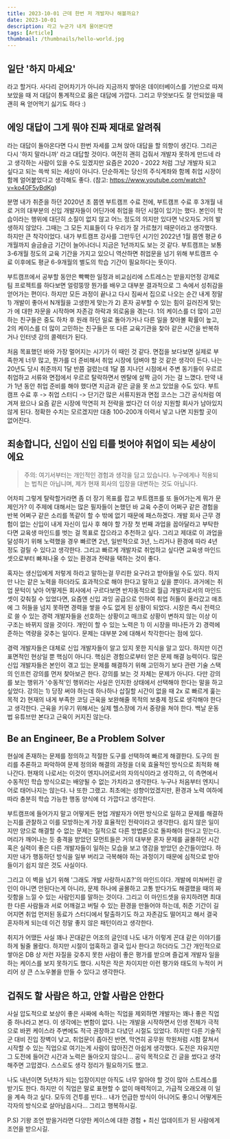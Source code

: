 ```yaml
---
title: 2023-10-01 근데 한번 저 개발자나 해볼까요?
date: 2023-10-01
description: 라고 누군가 내게 물어본다면
tags: [Article]
thumbnail: /thumbnails/hello-world.jpg
---
```


## 일단 '하지 마세요'

라고 할거다. 사다리 걷어차기가 아니라 지금까지 쌓아온 데이터베이스를 기반으로 따져보았을 때 저 대답이 통계적으로 옳은 대답에 가깝다. 그리고 무엇보다도 잘 안되었을 때 괜히 욕 얻어먹기 싫기도 하다 :)

## 에잉 대답이 그게 뭐야 진짜 제대로 알려줘

라는 대답이 돌아온다면 다시 한번 자세를 고쳐 앉아 대답을 할 의향이 생긴다. 그리곤 다시 '하지 말라니까' 라고 대답할 것이다. 여전히 괜히 겁줘서 개발자 못하게 만드네 라고 생각하는 사람이 있을 수도 있겠지만 요즘은 2020 - 2022 처럼 그냥 개발자 되고 싶다고 되는 쓱싹 되는 세상이 아니다. 단순하게는 당신의 주식계좌와 함께 취업 시장이 함께 얼어붙었다고 생각해도 좋다. (참고: https://www.youtube.com/watch?v=ko40F5yBdKg)

분명 내가 취준을 하던 2020년 초 쯤엔 부트캠프 수료 전에, 부트캠프 수료 후 3개월 내로 거의 대부분의 신입 개발자들이 어딘가에 취업을 하던 시절이 있기는 했다. 본인이 학습이라는 행위에 대단히 소질이 없지 않고 어느 정도의 의지만 있다면 낙오자도 거의 발생하지 않았다. 그때는 그 모든 지표들이 다 우리가 잘 가르쳤기 때문이라고 생각했다. 하지만 큰 착각이었다. 내가 부트캠프 강사를 그만두던 시기인 2022년 1월 쯤엔 평균 6개월까지 슬금슬금 기간이 늘어나더니 지금은 1년까지도 보는 것 같다. 부트캠프는 보통 3-6개월 정도의 교육 기간을 가지고 있으니 역산하면 취업문을 넘기 위해 부트캠프 수료 이후에도 평균 6-9개월의 별도의 학습 기간이 필요하다는 뜻이다.

부트캠프에서 공부할 동안은 빡빡한 일정과 비교심리에 스트레스는 받을지언정 강제로 팀 프로젝트를 하다보면 얼렁뚱땅 뭔가를 배우고 대부분 결과적으로 그 속에서 성취감을 얻어가는 편이다. 하지만 모든 과정이 끝나고 다시 짐싸서 집으로 나오는 순간 내게 정말 1) 개발이 좋아서 N개월을 고생한게 맞는가 2) 혼자 공부할 수 있는 힘이 길러진게 맞는가 에 대한 자문을 시작하며 자존감 하락과 외로움을 겪는다. 1의 케이스를 더 많이 고민하는 친구들은 중도 하차 후 원래 하던 일로 돌아가거나 다른 일을 찾아볼 확률이 높고, 2의 케이스를 더 많이 고민하는 친구들은 또 다른 교육기관을 찾아 같은 시간을 반복하거나 인터넷 강의 콜렉터가 된다.

처음 목표했던 바와 가장 멀어지는 시기가 이 때인 것 같다. 면접을 보다보면 실제로 부족한게 너무 많고, 뭔가를 더 준비해서 취업 시장에 덤벼야 할 것 같은 생각이 든다. 나는 20년도 당시 취준까지 1달 반쯤 걸렸는데 1달 쯤 지나던 시점에서 주변 동기들이 우르르 취업하고 서류와 면접에서 우르르 탈락하면서 멘탈에 살짝 금이 가는 걸 느꼈다. 만약 내가 1년 동안 취업 준비를 해야 했다면 지금과 같은 글을 못 쓰고 있었을 수도 있다. 부트캠프 수료 후 -> 취업 스터디 -> 단기간 많은 서류지원과 면접 코스는 그간 공식처럼 여겨져 왔으나 요즘 같은 시장에 막연히 저 전략을 썼다간 더 이상 지원할 회사가 남아있지 않게 된다. 정확한 수치는 모르겠지만 대충 100-200개 이력서 넣고 나면 지원할 곳이 없어진다.

## 죄송합니다, 신입이 신입 티를 벗어야 취업이 되는 세상이에요

> 주의: 여기서부터는 개인적인 경험과 생각을 담고 있습니다. 누구에게나 적용되는 법칙은 아닙니며, 제가 현재 회사의 입장을 대변하는 것도 아닙니다.

어차피 그렇게 탈락할거라면 좀 더 장기 목표를 잡고 부트캠프를 또 들어가는게 뭐가 문제인가? 이 주제에 대해서는 많은 필자들이 논했던 바 교육 수준이 어쩌구 같은 경험을 반복 어쩌구 같은 소리를 똑같이 할 수 밖에 없기 때문에 패스하겠다. 개발 회사 근무 경험이 없는 신입이 내게 자신이 입사 후 해야 할 가장 첫 번째 과업을 꼽아달라고 부탁한다면 교육생 마인드를 벗는 걸 목표로 잡으라고 추천하고 싶다. 그리고 제대로 이 과업을 달성하기 위해 노력했을 경우 빠르면 2년, 일반적으로 3년, 느리거나 환경에 따라 4년 정도 걸릴 수 있다고 생각한다. 그리고 빠르게 개발자로 취업하고 싶다면 교육생 마인드셋으로부터 빠져나올 수 있는 환경과 전략을 택하는 것이 좋다.

혹자는 생신입에게 저렇게 하라고 말하는걸 무리한 요구라고 받아들일 수도 있다. 하지만 나는 같은 노력을 하더라도 효과적으로 해야 한다고 말하고 싶을 뿐이다. 과거에는 취업 문턱이 낮아 어떻게든 회사에서 구르다보면 반자동적으로 월급 개발자로서의 마인드셋이 갖춰질 수 있었다면, 요즘엔 신입 과잉 공급으로 인하여 취업 허들이 올라갔고 애초에 그 허들을 넘지 못하면 경력을 쌓을 수도 없게 된 상황이 되었다. 시장은 즉시 전력으로 쓸 수 있는 경력 개발자들을 선호하는 상황이고 매크로 상황이 변하지 않는 이상 이 구조는 바뀌지 않을 것이다. 개인이 할 수 있는 노력은 1) 이 시장을 떠나든가 2) 경력에 준하는 역량을 갖추는 일이다. 문제는 대부분 2에 대해서 착각한다는 점에 있다.

경력 개발자들은 대체로 신입 개발자들이 알고 있지 못한 지식을 알고 있다. 하지만 이건 표면적인 현상일 뿐 핵심이 아니다. 핵심은 경험으로부터 얻은 문제 해결 능력이다. 많은 신입 개발자들은 본인이 겪고 있는 문제를 해결하기 위해 고민하기 보다 관련 기술 스택의 인프런 강의를 먼저 찾아보곤 한다. 강의를 보는 것 자체는 문제가 아니다. 다만 강의를 보는 행위가 '수동적'인 행위라는 사실은 인지한 상태에서 선택해야 한다는 말을 하고 싶었다. 강의는 1) 당장 써야 하는데 하나하나 삽질할 시간이 없을 때 2x 로 빠르게 훑는 목적 2) 현재의 내게 부족한 코딩 근육을 보완해줄 목적의 보충제 정도로 생각해야 한다고 생각한다. 근육을 키우기 위해서는 실제 헬스장에 가서 중량을 쳐야 한다. 백날 운동법 유튜브만 본다고 근육이 커지진 않는다.

## Be an Engineer, Be a Problem Solver

현실에 존재하는 문제를 정의하고 적절한 도구를 선택하여 빠르게 해결한다. 도구의 원리를 추론하고 파악하여 문제 정의와 해결의 과정을 더욱 효율적인 방식으로 최적화 해나간다. 현재의 나로서는 이것이 엔지니어로서의 자의식이라고 생각하고, 이 측면에서 수동적인 학습 방식으로는 배양될 수 없는 가치라고 생각한다. 누구나 처음부터 엔지니어로 태어나지는 않는다. 나 또한 그랬고. 최초에는 성향이었겠지만, 환경과 노력 여하에 따라 충분히 학습 가능한 행동 양식에 더 가깝다고 생각한다.

부트캠프에 들어가지 말고 어떻게든 현업 개발자가 어떤 방식으로 일하고 문제를 해결하는지를 관찰하고 이를 모방하는게 가장 효율적인 전략이라고 생각한다. 쉽지 않은 일이지만 양으로 해결할 수 없는 문제는 질적으로 다른 방법론으로 돌파해야 한다고 믿는다. 머리가 깨어나는 듯 충격을 받았던 모먼트들은 거의 대부분 혼자 문제를 골몰하던 시간 혹은 실력이 좋은 다른 개발자들이 일하는 모습을 보고 영감을 받았던 순간들이었다. 하지만 내가 행동하던 방식을 일부 버리고 극복해야 하는 과정이기 때문에 심적으로 받아들이기 쉽지 않은 것도 사실이다.

그리고 이 벽을 넘기 위해 '그래도 개발 사랑하시죠?'의 마인드이다. 개발에 미쳐버린 광인이 아니면 안된다는게 아니라, 문제 하나에 골몰하고 고통 받다가도 해결했을 때의 짜릿함을 느낄 수 있는 사람인지를 말하는 것이다. 그리고 이 마인드셋을 유지하려면 최대한 다른 사람들과 서로 어깨걸고 버틸 수 있는 환경을 만들어야 하는데, 취준 기간이 길어지면 취업 먼저된 동료가 스터디에서 탈출하기도 하고 자존감도 떨어지고 해서 결국 혼자하게 되는데 이건 정말 좋지 않은 패턴이라고 생각한다.

취지가 어땠든 사실 꽤나 꼰대같은 어조의 글인데 나도 내가 이렇게 꼰대 같은 이야기를 하게 될줄 몰랐다. 하지만 시절이 엄혹하고 결국 입사 한다고 하더라도 그간 개인적으로 쌓아온 DB 상 저런 자질을 갖추지 못한 사람이 좋은 평가를 받으며 즐겁게 개발자 일을 하는 케이스를 보지 못하기도 했다. 시작은 작은 차이지만 이런 평가와 태도의 누적이 커리어 상 큰 스노우볼을 만들 수 있다고 생각한다.

## 겁줘도 할 사람은 하고, 안할 사람은 안한다

사실 압도적으로 보상이 좋은 사짜에 속하는 직업을 제외하면 개발자는 꽤나 좋은 직업 중 하나라고 본다. 이 생각에는 변함이 없다. 나는 개발을 시작하면서 인생 전체가 극적으로 바뀐 케이스라 주변에도 적극 권장하고 다녔던 시절도 있었다. 하지만 다른 기술직군 대비 진입 장벽이 낮고, 취업문이 좁아진 반면, 막연히 공무원 학원처럼 시험 잘쳐서 시작할 수 있는 직업으로 여기는게 사람이 많아진건 아쉽게 생각했다. 도전은 자유지만 그 도전에 들어간 시간과 노력은 돌아오지 않으니... 공익 목적으로 긴 글을 썼다고 생각해주면 고맙겠다. 스스로도 생각 정리가 필요하기도 했고.

나도 내년이면 5년차가 되는 입장이지만 아직도 너무 알아야 할 것이 많아 스트레스를 받기도 한다. 하지만 이 직업은 말로 표현할 수 없이 매력적이고, 가급적 오래오래 이 일을 계속 하고 싶다. 모두의 건투를 빈다... 내가 언급한 방식이 아니어도 좋으니 어떻게든 각자의 방식으로 살아남읍시다... 그리고 행복하시길.

P.S) 기왕 조언 받을거라면 다양한 케이스에 대한 경험 + 최신 업데이트가 된 사람에게 조언을 받으시길.
